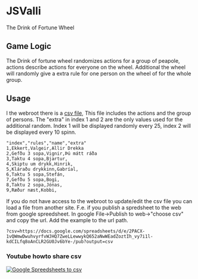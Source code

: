 # JSValli
The Drink of Fortune Wheel

## Game Logic
The Drink of fortune wheel randomizes actions for a group of peapole, actions
describe actions for everyone on the wheel.   Additional the wheel will 
randomly give a extra rule for one person on the wheel of for the whole group.


## Usage
I the webroot there is a [csv file](./play.csv), This file includes the actions
and the group of persons.  The "extra" in index 1 and 2 are the only values 
used for the additional random.  Index 1 will be displayed randomly every 25,
index 2 will be displayed every 10 spinn.
```csv
"index","rules","name","extra"
1,Ekkert,Valgeir,Allir Drekka
2,Gefðu 3 sopa,Vignir,Þú mátt ráða
3,Taktu 4 sopa,Bjartur,
4,Skiptu um drykk,Hinrik,
5,Kláraðu drykkinn,Gabríal,
6,Taktu 5 sopa,Stefán,
7,Gefðu 5 sopa,Bogi,
8,Taktu 2 sopa,Jónas,
9,Ræður næst,Kobbi,
```
If you do not have access to the webroot to update/edit the csv file you can
load a file from another site.   F.e. if you publish a spredsheet to the web 
from google spreedsheet.  In google File->Publish to web->"choose csv" and 
copy the url.  Add the example to the url path.
```
?csv=https://docs.google.com/spreadsheets/d/e/2PACX-1vQWmwDwuhvyrfvWJHQ7ZweLLewwykQ652aNwWEadZoztIh_vy7i1l-kdCILfq8oAnCLR2GU0Jv6bYe-/pub?output=csv
```

### Youtube howto share csv
[![Google Spreedsheets to csv](http://img.youtube.com/vi/nxWUdLwIaeQ/0.jpg)](https://www.youtube.com/watch?v=nxWUdLwIaeQ "Google Spreedsheet to csv")
